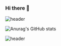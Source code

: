 ### Hi there 👋

<!--
**dipporee/dipporee** is a ✨ _special_ ✨ repository because its `README.md` (this file) appears on your GitHub profile.

Here are some ideas to get you started:

- 🔭 I’m currently working on ...
- 🌱 I’m currently learning ...
- 👯 I’m looking to collaborate on ...
- 🤔 I’m looking for help with ...
- 💬 Ask me about ...
- 📫 How to reach me: ...
- 😄 Pronouns: ...
- ⚡ Fun fact: ...
-->


![header](https://capsule-render.vercel.app/api?type=waving&height=200&text='ᗜ'&fontColor=CCE5FF&fontAlign=50&fontAlignY=50&color=0:CCFFCC,100:0080ff)



![Anurag's GitHub stats](https://github-readme-stats.vercel.app/api?username=dipporee&show_icons=true&theme=merko)



![header](https://capsule-render.vercel.app/api?section=footer&type=waving&height=100&text=&fontColor=CCE5FF&fontAlign=80&fontAlignY=40&color=0:00FA9A,100:9400D3)
